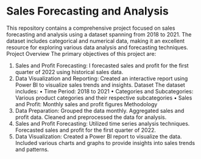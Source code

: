 # Sales Forecasting and Analysis
This repository contains a comprehensive project focused on sales forecasting and analysis using a dataset spanning from 2018 to 2021. The dataset includes categorical and numerical data, making it an excellent resource for exploring various data analysis and forecasting techniques.
Project Overview
The primary objectives of this project are:
1.	Sales and Profit Forecasting: I forecasted sales and profit for the first quarter of 2022 using historical sales data.
2.	Data Visualization and Reporting: Created an interactive report using Power BI to visualize sales trends and insights.
Dataset
The dataset includes:
•	Time Period: 2018 to 2021
•	Categories and Subcategories: Various product categories and their respective subcategories
•	Sales and Profit: Monthly sales and profit figures
Methodology
1.	Data Preparation:
	Grouped the data monthly.
	Aggregated sales and profit data.
	Cleaned and preprocessed the data for analysis.
2.	Sales and Profit Forecasting:
	Utilized time series analysis techniques.
	Forecasted sales and profit for the first quarter of 2022.
3.	Data Visualization:
	Created a Power BI report to visualize the data.
	Included various charts and graphs to provide insights into sales trends and patterns.


 
